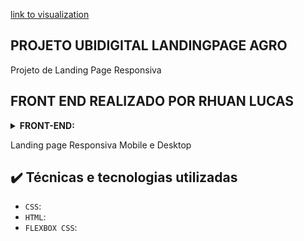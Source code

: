 [link to visualization](https://.vercel.app)

## PROJETO UBIDIGITAL LANDINGPAGE AGRO

Projeto de Landing Page Responsiva

## FRONT END REALIZADO POR RHUAN LUCAS

<details>
  <summary><b>FRONT-END:</b></summary>
    
- [ARVORES DIGITAIS](https://github.com/Retro-Artist)

</details>

Landing page Responsiva Mobile e Desktop

## ✔️ Técnicas e tecnologias utilizadas

- `CSS`: 
- `HTML`: 
- `FLEXBOX CSS`: 
